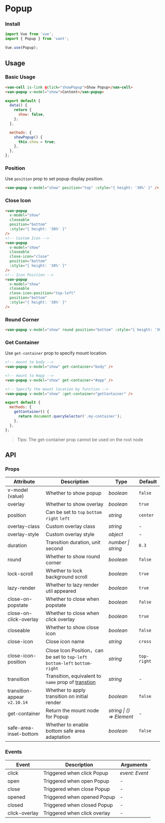 # Popup

### Install

```js
import Vue from 'vue';
import { Popup } from 'vant';

Vue.use(Popup);
```

## Usage

### Basic Usage

```html
<van-cell is-link @click="showPopup">Show Popup</van-cell>
<van-popup v-model="show">Content</van-popup>
```

```js
export default {
  data() {
    return {
      show: false,
    };
  },

  methods: {
    showPopup() {
      this.show = true;
    },
  },
};
```

### Position

Use `position` prop to set popup display position.

```html
<van-popup v-model="show" position="top" :style="{ height: '30%' }" />
```

### Close Icon

```html
<van-popup
  v-model="show"
  closeable
  position="bottom"
  :style="{ height: '30%' }"
/>
<!-- Custom Icon -->
<van-popup
  v-model="show"
  closeable
  close-icon="close"
  position="bottom"
  :style="{ height: '30%' }"
/>
<!-- Icon Position -->
<van-popup
  v-model="show"
  closeable
  close-icon-position="top-left"
  position="bottom"
  :style="{ height: '30%' }"
/>
```

### Round Corner

```html
<van-popup v-model="show" round position="bottom" :style="{ height: '30%' }" />
```

### Get Container

Use `get-container` prop to specify mount location.

```html
<!-- mount to body -->
<van-popup v-model="show" get-container="body" />

<!-- mount to #app -->
<van-popup v-model="show" get-container="#app" />

<!-- Specify the mount location by function -->
<van-popup v-model="show" :get-container="getContainer" />
```

```js
export default {
  methods: {
    getContainer() {
      return document.querySelector('.my-container');
    },
  },
};
```

> Tips: The get-container prop cannot be used on the root node

## API

### Props

| Attribute | Description | Type | Default |
| --- | --- | --- | --- |
| v-model (value) | Whether to show popup | _boolean_ | `false` |
| overlay | Whether to show overlay | _boolean_ | `true` |
| position | Can be set to `top` `bottom` `right` `left` | _string_ | `center` |
| overlay-class | Custom overlay class | _string_ | - |
| overlay-style | Custom overlay style | _object_ | - |
| duration | Transition duration, unit second | _number \| string_ | `0.3` |
| round | Whether to show round corner | _boolean_ | `false` |
| lock-scroll | Whether to lock background scroll | _boolean_ | `true` |
| lazy-render | Whether to lazy render util appeared | _boolean_ | `true` |
| close-on-popstate | Whether to close when popstate | _boolean_ | `false` |
| close-on-click-overlay | Whether to close when click overlay | _boolean_ | `true` |
| closeable | Whether to show close icon | _boolean_ | `false` |
| close-icon | Close icon name | _string_ | `cross` |
| close-icon-position | Close Icon Position，can be set to `top-left` `bottom-left` `bottom-right` | _string_ | `top-right` |
| transition | Transition, equivalent to `name` prop of [transtion](https://vuejs.org/v2/api/#transition) | _string_ | - |
| transition-appear `v2.10.14` | Whether to apply transition on initial render | _boolean_ | `false` |
| get-container | Return the mount node for Popup | _string \| () => Element_ | - |
| safe-area-inset-bottom | Whether to enable bottom safe area adaptation | _boolean_ | `false` |

### Events

| Event         | Description                  | Arguments      |
| ------------- | ---------------------------- | -------------- |
| click         | Triggered when click Popup   | _event: Event_ |
| open          | Triggered when open Popup    | -              |
| close         | Triggered when close Popup   | -              |
| opened        | Triggered when opened Popup  | -              |
| closed        | Triggered when closed Popup  | -              |
| click-overlay | Triggered when click overlay | -              |
